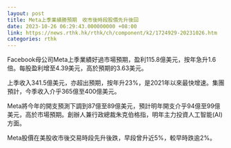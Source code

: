 ```yaml
---
layout: post
title: Meta上季業績勝預期　收市後時段股價先升後回
date: 2023-10-26 06:29:43.000000000 +08:00
link: https://news.rthk.hk/rthk/ch/component/k2/1724929-20231026.htm
categories: rthk
---
```


Facebook母公司Meta上季業績好過市場預期，盈利115.8億美元，按年急升1.6倍。每股盈利增至4.39美元，高於預期的3.63美元。

上季收入341.5億美元，亦超出預期，按年升23%，是2021年以來最快增速。集團預計，今季收入介乎365億至400億美元。

Meta將今年的開支預測下調到87億至89億美元，預計明年開支介乎94億至99億美元，高於市場預期。創辦人兼行政總裁朱克伯格指，明年主力投資人工智能(AI)方面。

Meta股價在美股收市後交易時段先升後跌，早段曾升近5%，較早時跌逾2%。
